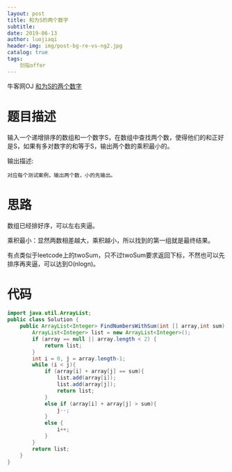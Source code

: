 ```yaml
---
layout: post                          
title: 和为S的两个数字                               
subtitle:                             
date: 2019-06-13                      
author: luojiaqi                      
header-img: img/post-bg-re-vs-ng2.jpg 
catalog: true                         
tags:                                 
    剑指offer                              
---
```


牛客网OJ [和为S的两个数字](<https://www.nowcoder.com/practice/390da4f7a00f44bea7c2f3d19491311b?tpId=13&tqId=11195&tPage=3&rp=1&ru=%2Fta%2Fcoding-interviews&qru=%2Fta%2Fcoding-interviews%2Fquestion-ranking>)

# 题目描述

输入一个递增排序的数组和一个数字S，在数组中查找两个数，使得他们的和正好是S，如果有多对数字的和等于S，输出两个数的乘积最小的。

 输出描述:

```
对应每个测试案例，输出两个数，小的先输出。
```

# 思路

数组已经排好序，可以左右夹逼。

乘积最小：显然两数相差越大，乘积越小，所以找到的第一组就是最终结果。

有点类似于leetcode上的twoSum，只不过twoSum要求返回下标，不然也可以先排序再夹逼，可以达到O(nlogn)。

# 代码

```java
import java.util.ArrayList;
public class Solution {
    public ArrayList<Integer> FindNumbersWithSum(int [] array,int sum) {
        ArrayList<Integer> list = new ArrayList<Integer>();
        if (array == null || array.length < 2) {
            return list;
        }
        int i = 0, j = array.length-1;
        while (i < j){
            if (array[i] + array[j] == sum){
                list.add(array[i]);
                list.add(array[j]);
                return list;
            }
            else if (array[i] + array[j] > sum){
                j--;
            }
            else {
                i++;
            }             
        }
        return list;
    }
}
```

